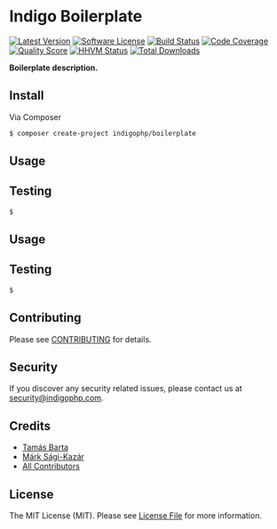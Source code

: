 # Indigo Boilerplate

[![Latest Version](https://img.shields.io/github/release/indigophp/boilerplate.svg?style=flat-square)](https://github.com/indigophp/boilerplate/releases)
[![Software License](https://img.shields.io/badge/license-MIT-brightgreen.svg?style=flat-square)](LICENSE)
[![Build Status](https://img.shields.io/travis/indigophp/boilerplate.svg?style=flat-square)](https://travis-ci.org/indigophp/boilerplate)
[![Code Coverage](https://img.shields.io/scrutinizer/coverage/g/indigophp/boilerplate.svg?style=flat-square)](https://scrutinizer-ci.com/g/indigophp/boilerplate)
[![Quality Score](https://img.shields.io/scrutinizer/g/indigophp/boilerplate.svg?style=flat-square)](https://scrutinizer-ci.com/g/indigophp/boilerplate)
[![HHVM Status](https://img.shields.io/hhvm/indigophp/boilerplate.svg?style=flat-square)](http://hhvm.h4cc.de/package/indigophp/boilerplate)
[![Total Downloads](https://img.shields.io/packagist/dt/indigophp/boilerplate.svg?style=flat-square)](https://packagist.org/packages/indigophp/boilerplate)

**Boilerplate description.**


## Install

Via Composer

``` bash
$ composer create-project indigophp/boilerplate
```


## Usage


## Testing

``` bash
$
```


## Usage


## Testing

``` bash
$
```


## Contributing

Please see [CONTRIBUTING](CONTRIBUTING.md) for details.


## Security

If you discover any security related issues, please contact us at [security@indigophp.com](mailto:security@indigophp.com).


## Credits

- [Tamás Barta](https://github.com/TamasBarta)
- [Márk Sági-Kazár](https://github.com/sagikazarmark)
- [All Contributors](https://github.com/indigophp/boilerplate/contributors)


## License

The MIT License (MIT). Please see [License File](LICENSE) for more information.
